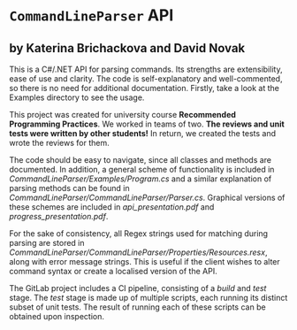 # `CommandLineParser` API
## by Katerina Brichackova and David Novak

This is a C#/.NET API for parsing commands. Its strengths are extensibility, ease of use and clarity. The code is self-explanatory and well-commented, so there is no need for additional documentation. Firstly, take a look at the Examples directory to see the usage.

This project was created for university course **Recommended Programming Practices**. We worked in teams of two.
**The reviews and unit tests were written by other students!** In return, we created the tests and wrote the reviews for them.

The code should be easy to navigate, since all classes and methods are documented. In addition, a general scheme of functionality is included in *CommandLineParser/Examples/Program.cs* and a similar explanation of parsing methods can be found in *CommandLineParser/CommandLineParser/Parser.cs*. Graphical versions of these schemes are included in *api_presentation.pdf* and *progress_presentation.pdf*.

For the sake of consistency, all Regex strings used for matching during parsing are stored in *CommandLineParser/CommandLineParser/Properties/Resources.resx*, along with error message strings. This is useful if the client wishes to alter command syntax or create a localised version of the API.

The GitLab project includes a CI pipeline, consisting of a *build* and *test* stage. The *test* stage is made up of multiple scripts, each running its distinct subset of unit tests. The result of running each of these scripts can be obtained upon inspection.

